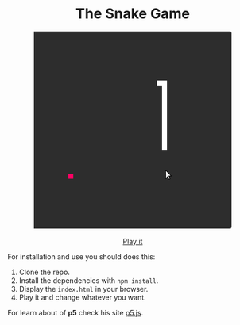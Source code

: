 <h1 align="center">The Snake Game</h1>

<p align="center">
  <img src="snake.gif"/>
</p>

<p align="center">
  <a href="https://rich-97.github.io/snake-game-p5">Play it</a>
</p>

For installation and use you should does this:

1.  Clone the repo.
2.  Install the dependencies with `npm install`.
3.  Display the `index.html` in your browser.
4.  Play it and change whatever you want.

For learn about of **p5** check his site [p5.js](http://p5js.org).
